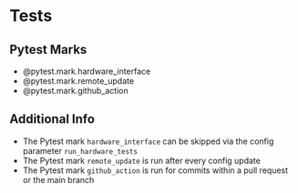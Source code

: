 # Tests

## Pytest Marks

- @pytest.mark.hardware_interface
- @pytest.mark.remote_update
- @pytest.mark.github_action

## Additional Info

- The Pytest mark `hardware_interface` can be skipped via the config parameter `run_hardware_tests`
- The Pytest mark `remote_update` is run after every config update
- The Pytest mark `github_action` is run for commits within a pull request or the main branch
